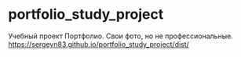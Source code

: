 # portfolio_study_project

Учебный проект Портфолио. Свои фото, но не профессиональные. 
https://sergeyn83.github.io/portfolio_study_project/dist/
